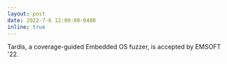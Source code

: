 ```yaml
---
layout: post
date: 2022-7-6 12:00:00-0400
inline: true
---
```


Tardis, a coverage-guided Embedded OS fuzzer, is accepted by EMSOFT '22.
